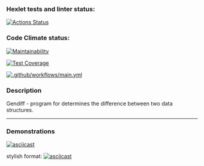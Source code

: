 ### Hexlet tests and linter status:
[![Actions Status](https://github.com/SplitCode/frontend-project-46/workflows/hexlet-check/badge.svg)](https://github.com/SplitCode/frontend-project-46/actions)


### Code Climate status:
[![Maintainability](https://api.codeclimate.com/v1/badges/71c007b43f46e158118b/maintainability)](https://codeclimate.com/github/SplitCode/frontend-project-46/maintainability)

[![Test Coverage](https://api.codeclimate.com/v1/badges/71c007b43f46e158118b/test_coverage)](https://codeclimate.com/github/SplitCode/frontend-project-46/test_coverage)


[![.github/workflows/main.yml](https://github.com/SplitCode/frontend-project-46/actions/workflows/main.yml/badge.svg)](https://github.com/SplitCode/frontend-project-46/actions/workflows/main.yml)

### Description
Gendiff - program for determines the difference between two data structures.
___
### Demonstrations

[![asciicast](https://asciinema.org/a/611734.svg)](https://asciinema.org/a/611734)

stylish format:
[![asciicast](https://asciinema.org/a/612317.svg)](https://asciinema.org/a/612317)